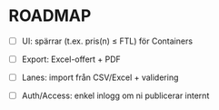 # ROADMAP

- [ ] UI: spärrar (t.ex. pris(n) ≤ FTL) för Containers
- [ ] Export: Excel-offert + PDF
- [ ] Lanes: import från CSV/Excel + validering
- [ ] Auth/Access: enkel inlogg om ni publicerar internt

